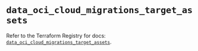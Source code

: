# `data_oci_cloud_migrations_target_assets`

Refer to the Terraform Registry for docs: [`data_oci_cloud_migrations_target_assets`](https://registry.terraform.io/providers/oracle/oci/7.19.0/docs/data-sources/cloud_migrations_target_assets).
